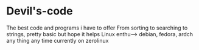# Devil's-code
The best code and programs i have to offer
From sorting to searching to strings, pretty basic but hope it helps
Linux enthu--> debian, fedora, ardch any thing any time
currently on zerolinux 

